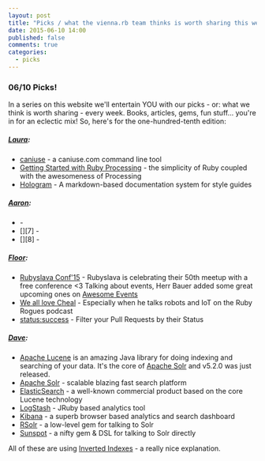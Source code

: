 ```yaml
---
layout: post
title: "Picks / what the vienna.rb team thinks is worth sharing this week"
date: 2015-06-10 14:00
published: false
comments: true
categories:
  - picks
---
```


### 06/10 Picks!

In a series on this website we'll entertain YOU with our picks - or: what we think is worth sharing - every week.
Books, articles, gems, fun stuff... you're in for an eclectic mix! So, here's for the one-hundred-tenth edition:

##### [Laura][1]:
- [caniuse][2] - a caniuse.com command line tool
- [Getting Started with Ruby Processing][3] - the simplicity of Ruby coupled with the awesomeness of Processing
- [Hologram][4] - A markdown-based documentation system for style guides

##### [Aaron][5]:
- [][6] -
- [][7] -
- [][8] -


##### [Floor][9]:
- [Rubyslava Conf'15][10] - Rubyslava is celebrating their 50th meetup with a free conference <3 Talking about events, Herr Bauer added some great upcoming ones on [Awesome Events](https://github.com/planetruby/awesome-events)
- [We all love Cheal][11] - Especially when he talks robots and IoT on the Ruby Rogues podcast
- [status:success][12] - Filter your Pull Requests by their Status


##### [Dave][13]:

- [Apache Lucene][14] is an amazing Java library for doing indexing and
searching of your data. It's the core of [Apache Solr][15] and v5.2.0 was
just released.
- [Apache Solr][15] - scalable blazing fast search platform
- [ElasticSearch][16] - a well-known commercial product based on the core Lucene
technology
- [LogStash][17] - JRuby based analytics tool
- [Kibana][18] - a superb browser based analytics and search dashboard
- [RSolr][19] - a low-level gem for talking to Solr
- [Sunspot][19] - a nifty gem & DSL for talking to Solr directly

All of these are using [Inverted Indexes][21] - a really nice explanation.

[1]: http://www.twitter.com/alicetragedy
[2]: https://github.com/sgentle/caniuse-cmd
[3]: https://blog.engineyard.com/2015/getting-started-with-ruby-processing
[4]: https://github.com/trulia/hologram
[5]: http://www.twitter.com/mraaroncruz
[6]:
[7]:
[9]: http://www.twitter.com/floordrees
[10]: http://lanyrd.com/2015/rubyslava-june/
[11]: http://devchat.tv/ruby-rogues/209-rr-robots-and-iot-with-julian-cheal
[12]: https://github.com/blog/2014-filter-pull-requests-by-status
[13]: http://twitter.com/dch__
[14]: http://lucene.apache.org/
[15]: http://lucene.apache.org/solr/
[16]: https://www.elastic.co/products/elasticsearch
[17]: http://logstash.net/
[18]: http://kibana.org/
[19]: https://github.com/rsolr/rsolr
[20]: https://sunspot.github.io/
[21]: http://blog.parsely.com/post/1691/lucene/
